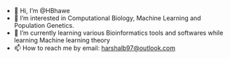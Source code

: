 - 👋 Hi, I’m @HBhawe
- 👀 I’m interested in Computational Biology, Machine Learning and Population Genetics.
- 🌱 I’m currently learning various Bioinformatics tools and softwares while learning Machine learning theory
- 📫 How to reach me by email: harshalb97@outlook.com

<!---
HBhawe/HBhawe is a ✨ special ✨ repository because its `README.md` (this file) appears on your GitHub profile.
You can click the Preview link to take a look at your changes.
--->

